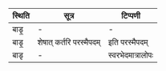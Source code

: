 | स्थिति | सूत्र | टिप्पणी |
| ----- | ------- | ------ |
| बाडृ॒ | - | - |
| बाडृ॒ | शेषात् कर्तरि परस्मैपदम् | इति परस्मैपदम् |
| बाडृ | - | स्वरभेदमात्रालोपः |
